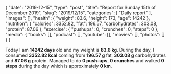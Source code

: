 {
    "date": "2019-12-15",
    "type": "post",
    "title": "Report for Sunday 15th of December 2019",
    "slug": "2019\/12\/15",
    "categories": [
        "Daily report"
    ],
    "images": [],
    "health": {
        "weight": 83.6,
        "height": 173,
        "age": 14242
    },
    "nutrition": {
        "calories": 3352.82,
        "fat": 196.57,
        "carbohydrates": 303.08,
        "protein": 87.06
    },
    "exercise": {
        "pushups": 0,
        "crunches": 0,
        "steps": 0
    },
    "media": {
        "books": [],
        "podcast": [],
        "youtube": [],
        "movies": [],
        "photos": []
    }
}

Today I am <strong>14242 days</strong> old and my weight is <strong>83.6 kg</strong>. During the day, I consumed <strong>3352.82 kcal</strong> coming from <strong>196.57 g</strong> fat, <strong>303.08 g</strong> carbohydrates and <strong>87.06 g</strong> protein. Managed to do <strong>0 push-ups</strong>, <strong>0 crunches</strong> and walked <strong>0 steps</strong> during the day which is approximately <strong>0 km</strong>.